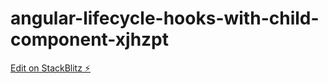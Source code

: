 # angular-lifecycle-hooks-with-child-component-xjhzpt

[Edit on StackBlitz ⚡️](https://stackblitz.com/edit/angular-lifecycle-hooks-with-child-component-xjhzpt)